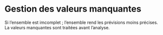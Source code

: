 # **Gestion des valeurs manquantes**
Si l’ensemble est imcomplet ; l’ensemble rend les prévisions moins précises. La valeurs manquantes sont traitées avant l’analyse.